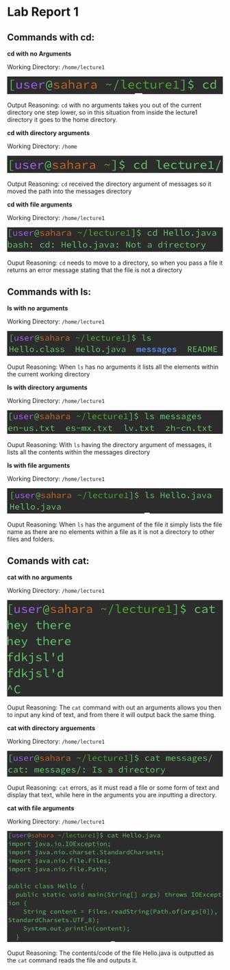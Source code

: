 # Lab Report 1


## Commands with cd: 

**cd with no Arguments**

Working Directory: `/home/lecture1`

![Image](cd_ss.png)

Output Reasoning: `cd` with no arguments takes you out of the current directory one step lower, so in this situation from inside the lecture1 directory it goes to the home directory. 

**cd with directory arguments**

Working Directory: `/home`

![Image](cd_directory.png)

Output Reasoning: `cd` received the directory argument of messages so it moved the path into the messages directory

**cd with file arguments**

Working Directory: `/home/lecture1`

![Image](cd_file.png)

Ouput Reasoning: `cd` needs to move to a directory, so when you pass a file it returns an error message stating that the file is not a directory


## Commands with ls: 

**ls with no arguments**

Working Directory: `/home/lecture1`

![Image](ls_ss.png)

Ouput Reasoning: When `ls` has no arguments it lists all the elements within the current working directory

**ls with directory arguments**

Working Directory: `/home/lecture1`

![Image](ls_directory.png)

Ouput Reasoning: With `ls` having the directory argument of messages, it lists all the contents within the messages directory

**ls with file arguments**

Working Directory: `/home/lecture1`

![Image](ls_file.png)

Ouput Reasoning: When `ls` has the argument of the file it simply lists the file name as there are no elements within a file as it is not a directory to other files and folders. 


## Comands with cat: 

**cat with no arguments**

Working Directory: `/home/lecture1`

![Image](cat_ss.png)

Ouput Reasoning: The `cat` command with out an arguments allows you then to input any kind of text, and from there it will output back the same thing.

**cat with directory arguements**

Working Directory: `/home/lecture1`

![Image](cat_directory.png)

Ouput Reasoning: `cat` errors, as it must read a file or some form of text and display that text, while here in the arguments you are inputting a directory.

**cat with file arguments** 

Working Directory: `/home/lecture1`

![Image](cat_file.png)

Ouput Reasoning: The contents/code of the file Hello.java is outputted as the `cat` command reads the file and outputs it. 





